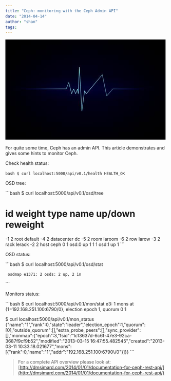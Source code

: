 ```yaml
---
title: "Ceph: monitoring with the Ceph Admin API"
date: "2014-04-14"
author: "shan"
tags: 
---
```


![](images/ceph-monitor-with-admin-api.jpg "Ceph: monitoring with the Ceph Admin API")

For quite some time, Ceph has an admin API. This article demonstrates and gives some hints to monitor Ceph.

Check health status:

`bash $ curl localhost:5000/api/v0.1/health HEALTH_OK`

OSD tree:

\`\`\`bash $ curl localhost:5000/api/v0.1/osd/tree

# id weight type name up/down reweight

\-1 2 root default -4 2 datacenter dc -5 2 room laroom -6 2 row larow -3 2 rack lerack -2 2 host ceph 0 1 osd.0 up 1 1 1 osd.1 up 1 \`\`\`

OSD status:

\`\`\`bash $ curl localhost:5000/api/v0.1/osd/stat

```
 osdmap e1371: 2 osds: 2 up, 2 in
```

\`\`\`

Monitors status:

\`\`\`bash $ curl localhost:5000/api/v0.1/mon/stat e3: 1 mons at {1=192.168.251.100:6790/0}, election epoch 1, quorum 0 1

$ curl localhost:5000/api/v0.1/mon\_status {"name":"1","rank":0,"state":"leader","election\_epoch":1,"quorum":\[0\],"outside\_quorum":\[\],"extra\_probe\_peers":\[\],"sync\_provider":\[\],"monmap":{"epoch":3,"fsid":"1c13637d-6c6f-47e3-92ca-3687f9cf9b52","modified":"2013-03-15 16:47:55.482545","created":"2013-03-11 10:33:18.021677","mons":\[{"rank":0,"name":"1","addr":"192.168.251.100:6790\\/0"}\]}} \`\`\`

  

> For a complete API overview please look at: [http://dmsimard.com/2014/01/01/documentation-for-ceph-rest-api/](http://dmsimard.com/2014/01/01/documentation-for-ceph-rest-api/)
